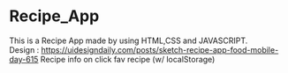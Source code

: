 # Recipe_App
This is a Recipe App made by using HTML,CSS and JAVASCRIPT.  
Design : https://uidesigndaily.com/posts/sketch-recipe-app-food-mobile-day-615
Recipe info on click
fav recipe (w/ localStorage)
